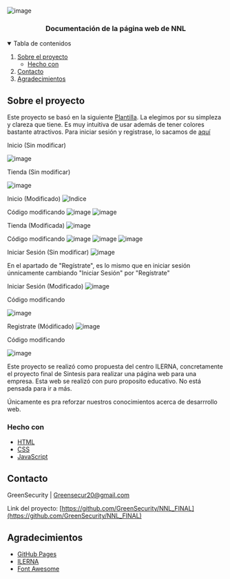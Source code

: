 <!--
*** Thanks for checking out the Best-README-Template. If you have a suggestion
*** that would make this better, please fork the repo and create a pull request
*** or simply open an issue with the tag "enhancement".
*** Thanks again! Now go create something AMAZING! :D
-->



<!-- PROJECT SHIELDS -->
<!--
*** I'm using markdown "reference style" links for readability.
*** Reference links are enclosed in brackets [ ] instead of parentheses ( ).
*** See the bottom of this document for the declaration of the reference variables
*** for contributors-url, forks-url, etc. This is an optional, concise syntax you may use.
*** https://www.markdownguide.org/basic-syntax/#reference-style-links
-->




<!-- PROJECT LOGO -->
![image](https://user-images.githubusercontent.com/58775176/117108211-2780b700-ad83-11eb-82a6-d41b2d76bb6e.png)


  <h3 align="center">Documentación de la página web de NNL</h3>


<!-- TABLE OF CONTENTS -->
<details open="open">
  <summary>Tabla de contenidos</summary>
  <ol>
    <li>
      <a href="#Sobre el proyecto">Sobre el proyecto</a>
      <ul>
        <li><a href="#hecho con">Hecho con</a></li>
      </ul>
    </li>
    <li><a href="#Contacto">Contacto</a></li>
    <li><a href="#Agradecimientos">Agradecimientos</a></li>
  </ol>
</details>



<!-- ABOUT THE PROJECT -->
## Sobre el proyecto

Este proyecto se basó en la siguiente [Plantilla](https://templatemo.com/tm-561-purple-buzz). La elegimos por su simpleza y clareza que tiene. Es muy intuitiva de usar además de
tener colores bastante atractivos. Para iniciar sesión y registrase, lo sacamos de [aquí](https://vikashtech.com/2021/code/login-form-with-floating-label-animation-using-only-html-css/)


Inicio (Sin modificar)

![image](https://user-images.githubusercontent.com/58775176/117109741-6a438e80-ad85-11eb-9018-d30d1c328d84.png)


Tienda (Sin modificar)

![image](https://user-images.githubusercontent.com/58775176/117109786-7af40480-ad85-11eb-9add-9eda76be6803.png)




Inicio (Modificado)
![Indice](https://user-images.githubusercontent.com/58775176/117107266-9bba5b00-ad81-11eb-99ac-53e5b680e388.png)

Código modificando
![image](https://user-images.githubusercontent.com/58775176/117109841-9101c500-ad85-11eb-8d82-c18ce84da11e.png)
![image](https://user-images.githubusercontent.com/58775176/117109881-a2e36800-ad85-11eb-86a0-fa3f550d1dfb.png)

Tienda (Modificada) 
![image](https://user-images.githubusercontent.com/58775176/117107569-12efef00-ad82-11eb-865f-d8c847350ca8.png)

Código modificando
![image](https://user-images.githubusercontent.com/58775176/117110017-d1614300-ad85-11eb-95e5-63d4cb116148.png)
![image](https://user-images.githubusercontent.com/58775176/117110044-dd4d0500-ad85-11eb-91cc-ad2371b7e2e2.png)
![image](https://user-images.githubusercontent.com/58775176/117110071-e6d66d00-ad85-11eb-8102-318f10367e11.png)


Iniciar Sesión (Sin modificar)
![image](https://user-images.githubusercontent.com/58775176/117110164-0372a500-ad86-11eb-8f4b-bd12632755a1.png)

En el apartado de "Regístrate", es lo mismo que en iniciar sesión únnicamente cambiando "Iniciar Sesión" por "Regístrate"


Iniciar Sesión (Modificado)
![image](https://user-images.githubusercontent.com/58775176/117107642-331fae00-ad82-11eb-8aa8-5cefae85e73b.png)

Código modificando

![image](https://user-images.githubusercontent.com/58775176/117110460-6e23e080-ad86-11eb-87e1-a3bb62c9ac46.png)


Registrate (Módificado)
![image](https://user-images.githubusercontent.com/58775176/117107687-46cb1480-ad82-11eb-84b0-5b3920ef4e8a.png)

Código modificando

![image](https://user-images.githubusercontent.com/58775176/117110513-80058380-ad86-11eb-9bf2-b3458d2e43d5.png)



Este proyecto se realizó como propuesta del centro ILERNA, concretamente el proyecto final de Sintesis para realizar una página web para una empresa. Esta web se realizó con puro proposito educativo. No está pensada para ir a más. 

Únicamente es pra reforzar nuestros conocimientos acerca de desarrrollo web.

### Hecho con

* [HTML](https://www.w3schools.com/)
* [CSS](https://www.w3schools.com/css/default.asp)
* [JavaScript](https://www.javascript.com/)


<!-- CONTACT -->
## Contacto

GreenSecurity | Greensecur20@gmail.com

Link del proyecto: [https://github.com/GreenSecurity/NNL_FINAL](https://github.com/GreenSecurity/NNL_FINAL)



<!-- ACKNOWLEDGEMENTS -->
## Agradecimientos
* [GitHub Pages](https://pages.github.com)
* [ILERNA](https://www.ilerna.es/)
* [Font Awesome](https://fontawesome.com)
